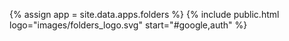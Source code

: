 {% assign app = site.data.apps.folders %}
{% include public.html logo="images/folders_logo.svg" start="#google,auth" %}